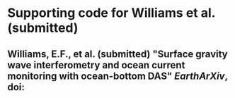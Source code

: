 # Supporting code for Williams et al. (submitted)

## Williams, E.F., et al. (submitted) "Surface gravity wave interferometry and ocean current monitoring with ocean-bottom DAS" <i>EarthArXiv</i>, doi:
